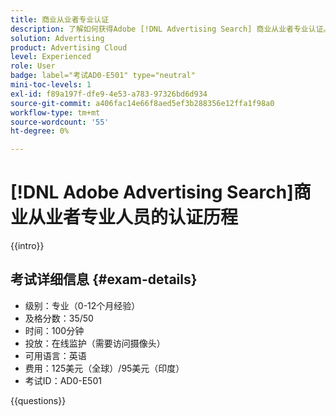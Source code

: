 ```yaml
---
title: 商业从业者专业认证
description: 了解如何获得Adobe [!DNL Advertising Search] 商业从业者专业认证。
solution: Advertising
product: Advertising Cloud
level: Experienced
role: User
badge: label="考试AD0-E501" type="neutral"
mini-toc-levels: 1
exl-id: f89a197f-dfe9-4e53-a783-97326bd6d934
source-git-commit: a406fac14e66f8aed5ef3b288356e12ffa1f98a0
workflow-type: tm+mt
source-wordcount: '55'
ht-degree: 0%

---
```


# [!DNL Adobe Advertising Search]商业从业者专业人员的认证历程

{{intro}}

## 考试详细信息 {#exam-details}

* 级别：专业（0-12个月经验）
* 及格分数：35/50
* 时间：100分钟
* 投放：在线监护（需要访问摄像头）
* 可用语言：英语
* 费用：125美元（全球）/95美元（印度）
* 考试ID：AD0-E501

{{questions}}
